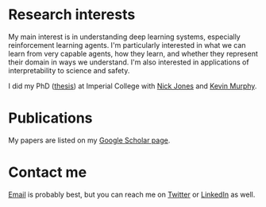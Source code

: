 # Research interests
My main interest is in understanding deep learning systems, especially reinforcement learning agents. I'm particularly interested in what we can learn from very capable agents, how they learn, and whether they represent their domain in ways we understand. I'm also interested in applications of interpretability to science and safety.

I did my PhD ([thesis](https://spiral.imperial.ac.uk/bitstream/10044/1/85919/1/McGrath-T-2020-PhD-Thesis.pdf)) at Imperial College with [Nick Jones](https://www.imperial.ac.uk/people/nick.jones/research.html) and [Kevin Murphy](https://www.imperial.ac.uk/people/k.g.murphy).

# Publications
My papers are listed on my [Google Scholar page](https://scholar.google.com/citations?user=wZurn8MAAAAJ&hl=en).

# Contact me
[Email](mailto:thomas.m.mcgrath@gmail.com) is probably best, but you can reach me on [Twitter](https://twitter.com/banburismus_) or [LinkedIn](https://www.linkedin.com/in/tom-mcgrath-7337bb151/) as well.
